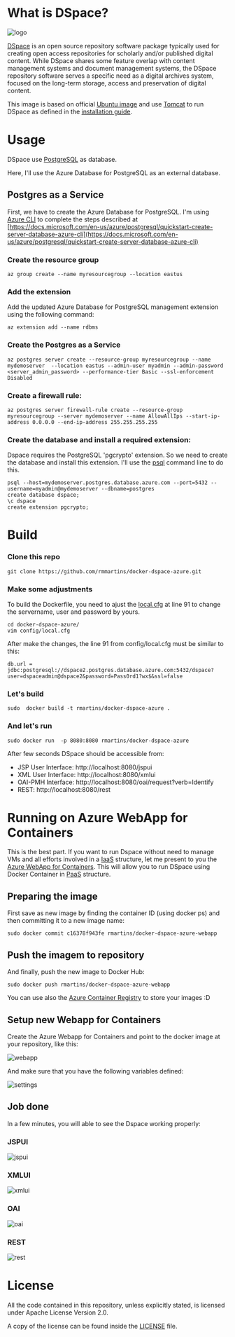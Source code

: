 # What is DSpace?

![logo](https://github.com/rmmartins/docker-dspace-azure/raw/master/images/dspace_logo.png)

[DSpace](https://wiki.duraspace.org/display/DSDOC6x/Introduction) is an open source repository software package typically used for creating open access repositories for scholarly and/or published digital content. While DSpace shares some feature overlap with content management systems and document management systems, the DSpace repository software serves a specific need as a digital archives system, focused on the long-term storage, access and preservation of digital content.

This image is based on official [Ubuntu image](https://hub.docker.com/_/ubuntu/) and use [Tomcat](http://tomcat.apache.org/) to run DSpace as defined in the [installation guide](https://wiki.duraspace.org/display/DSDOC6x/Installing+DSpace).

# Usage

DSpace use [PostgreSQL](http://www.postgresql.org/) as database.

Here, I'll use the Azure Database for PostgreSQL as an external database.

## Postgres as a Service

First, we have to create the Azure Database for PostgreSQL. I'm using [Azure CLI](https://docs.microsoft.com/en-us/cli/azure/) to complete the steps described at [https://docs.microsoft.com/en-us/azure/postgresql/quickstart-create-server-database-azure-cli](https://docs.microsoft.com/en-us/azure/postgresql/quickstart-create-server-database-azure-cli)

### Create the resource group
```
az group create --name myresourcegroup --location eastus
```

### Add the extension

Add the updated Azure Database for PostgreSQL management extension using the following command:

```
az extension add --name rdbms
```

### Create the Postgres as a Service

```
az postgres server create --resource-group myresourcegroup --name mydemoserver  --location eastus --admin-user myadmin --admin-password <server_admin_password> --performance-tier Basic --ssl-enforcement Disabled
```

### Create a firewall rule: 

```
az postgres server firewall-rule create --resource-group myresourcegroup --server mydemoserver --name AllowAllIps --start-ip-address 0.0.0.0 --end-ip-address 255.255.255.255
```
### Create the database and install a required extension: 

Dspace requires the PostgreSQL 'pgcrypto' extension. So we need to create the database and install this extension. I'll use the [psql](https://www.postgresql.org/docs/9.2/static/app-psql.html) command line to do this.

```
psql --host=mydemoserver.postgres.database.azure.com --port=5432 --username=myadmin@mydemoserver --dbname=postgres
create database dspace; 
\c dspace
create extension pgcrypto;
```


# Build

### Clone this repo

```
git clone https://github.com/rmmartins/docker-dspace-azure.git
```

### Make some adjustments

To build the Dockerfile, you need to ajust the [local.cfg](https://github.com/rmmartins/docker-dspace-azure/blob/master/config/local.cfg#L91) at line 91 to change the servername, user and password by yours.


```
cd docker-dspace-azure/
vim config/local.cfg
```

After make the changes, the line 91 from config/local.cfg must be similar to this:
```
db.url = jdbc:postgresql://dspace2.postgres.database.azure.com:5432/dspace?user=dspaceadmin@dspace2&password=Pass0rd1?wx$&ssl=false
```

### Let's build

```
sudo  docker build -t rmartins/docker-dspace-azure .
```

### And let's run

```
sudo docker run  -p 8080:8080 rmartins/docker-dspace-azure
```

After few seconds DSpace should be accessible from:

 - JSP User Interface: http://localhost:8080/jspui
 - XML User Interface: http://localhost:8080/xmlui
 - OAI-PMH Interface: http://localhost:8080/oai/request?verb=Identify
 - REST: http://localhost:8080/rest

# Running on Azure WebApp for Containers

This is the best part. If you want to run Dspace without need to manage VMs and all efforts involved in a [IaaS](https://azure.microsoft.com/en-us/overview/what-is-iaas/) structure, let me present to you the [Azure WebApp for Containers](https://azure.microsoft.com/en-us/services/app-service/containers/). This will allow you to run DSpace using Docker Container in [PaaS](https://azure.microsoft.com/en-us/overview/what-is-paas/) structure.


## Preparing the image

First save as new image by finding the container ID (using docker ps) and then committing it to a new image name: 

```
sudo docker commit c16378f943fe rmartins/docker-dspace-azure-webapp
```

## Push the imagem to repository

And finally, push the new image to Docker Hub:

```
sudo docker push rmartins/docker-dspace-azure-webapp
```

You can use also the [Azure Container Registry](https://azure.microsoft.com/en-us/services/container-registry/) to store your images :D

## Setup new Webapp for Containers

Create the Azure Webapp for Containers and point to the docker image at your repository, like this:

![webapp](https://github.com/rmmartins/docker-dspace-azure/raw/master/images/webapp.png)

And make sure that you have the following variables defined:

![settings](https://github.com/rmmartins/docker-dspace-azure/raw/master/images/settings.png)

## Job done

In a few minutes, you will able to see the Dspace working properly:

### JSPUI

![jspui](https://github.com/rmmartins/docker-dspace-azure/raw/master/images/running-jspui.png)

### XMLUI

![xmlui](https://github.com/rmmartins/docker-dspace-azure/raw/master/images/running-xmlui.png)

### OAI

![oai](https://github.com/rmmartins/docker-dspace-azure/raw/master/images/running-oai.png)

### REST

![rest](https://github.com/rmmartins/docker-dspace-azure/raw/master/images/running-rest.png)



# License

All the code contained in this repository, unless explicitly stated, is
licensed under Apache License Version 2.0.

A copy of the license can be found inside the [LICENSE](LICENSE) file.
